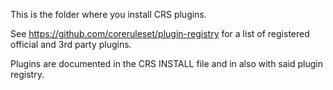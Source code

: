 This is the folder where you install CRS plugins.

See https://github.com/coreruleset/plugin-registry
for a list of registered official and 3rd party plugins.

Plugins are documented in the CRS INSTALL file and
in also with said plugin registry.
